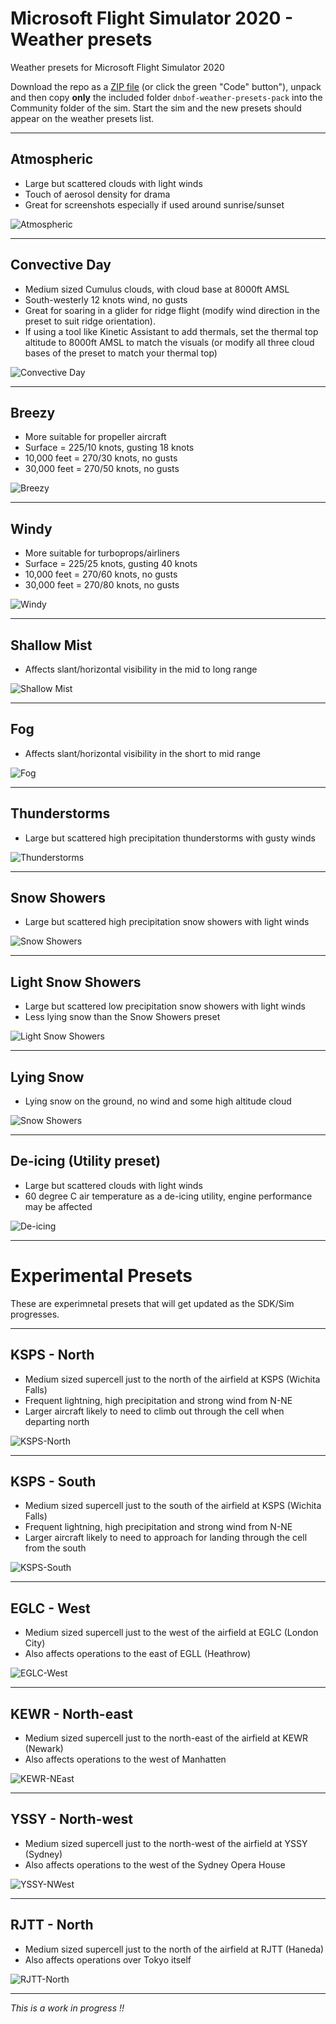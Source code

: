 # Microsoft Flight Simulator 2020 - Weather presets

Weather presets for Microsoft Flight Simulator 2020

Download the repo as a [ZIP file](https://github.com/DoNotBeOnFire/msfs2020-weather-presets/archive/main.zip) (or click the green "Code" button"), unpack and then copy **only** the included folder `dnbof-weather-presets-pack` into the Community folder of the sim. Start the sim and the new presets should appear on the weather presets list.

---

## Atmospheric
- Large but scattered clouds with light winds
- Touch of aerosol density for drama
- Great for screenshots especially if used around sunrise/sunset

![Atmospheric](images/Atmospheric.jpg)

---

## Convective Day
- Medium sized Cumulus clouds, with cloud base at 8000ft AMSL
- South-westerly 12 knots wind, no gusts
- Great for soaring in a glider for ridge flight (modify wind direction in the preset to suit ridge orientation).
- If using a tool like Kinetic Assistant to add thermals, set the thermal top altitude to 8000ft AMSL to match the visuals (or modify all three cloud bases of the preset to match your thermal top)

![Convective Day](images/ConvectiveDay.jpg)

---

## Breezy
- More suitable for propeller aircraft
- Surface = 225/10 knots, gusting 18 knots
- 10,000 feet = 270/30 knots, no gusts
- 30,000 feet = 270/50 knots, no gusts

![Breezy](images/Breezy.jpg)

---

## Windy
- More suitable for turboprops/airliners
- Surface = 225/25 knots, gusting 40 knots
- 10,000 feet = 270/60 knots, no gusts
- 30,000 feet = 270/80 knots, no gusts

![Windy](images/Windy.jpg)

---

## Shallow Mist
- Affects slant/horizontal visibility in the mid to long range

![Shallow Mist](images/ShallowMist.jpg)

---

## Fog
- Affects slant/horizontal visibility in the short to mid range

![Fog](images/Fog.jpg)

---

## Thunderstorms
- Large but scattered high precipitation thunderstorms with gusty winds

![Thunderstorms](images/Thunderstorms.jpg)

---

## Snow Showers
- Large but scattered high precipitation snow showers with light winds

![Snow Showers](images/SnowShowers.jpg)

---

## Light Snow Showers
- Large but scattered low precipitation snow showers with light winds
- Less lying snow than the Snow Showers preset

![Light Snow Showers](images/LightSnowShowers.jpg)

---

## Lying Snow
- Lying snow on the ground, no wind and some high altitude cloud

![Snow Showers](images/LyingSnow.jpg)

---

## De-icing (Utility preset)
- Large but scattered clouds with light winds
- 60 degree C air temperature as a de-icing utility, engine performance may be affected

![De-icing](images/Deicing.jpg)

---

# Experimental Presets
These are experimnetal presets that will get updated as the SDK/Sim progresses.

---

## KSPS - North
- Medium sized supercell just to the north of the airfield at KSPS (Wichita Falls)
- Frequent lightning, high precipitation and strong wind from N-NE
- Larger aircraft likely to need to climb out through the cell when departing north

![KSPS-North](images/KSPS-North.jpg)

---

## KSPS - South
- Medium sized supercell just to the south of the airfield at KSPS (Wichita Falls)
- Frequent lightning, high precipitation and strong wind from N-NE
- Larger aircraft likely to need to approach for landing through the cell from the south

![KSPS-South](images/KSPS-South.jpg)

---

## EGLC - West
- Medium sized supercell just to the west of the airfield at EGLC (London City)
- Also affects operations to the east of EGLL (Heathrow)

![EGLC-West](images/EGLC-West.jpg)

---

## KEWR - North-east
- Medium sized supercell just to the north-east of the airfield at KEWR (Newark)
- Also affects operations to the west of Manhatten

![KEWR-NEast](images/KEWR-NEast.jpg)

---

## YSSY - North-west
- Medium sized supercell just to the north-west of the airfield at YSSY (Sydney)
- Also affects operations to the west of the Sydney Opera House

![YSSY-NWest](images/YSSY-NWest.jpg)

---

## RJTT - North
- Medium sized supercell just to the north of the airfield at RJTT (Haneda)
- Also affects operations over Tokyo itself

![RJTT-North](images/RJTT-North.jpg)

---

*This is a work in progress !!*